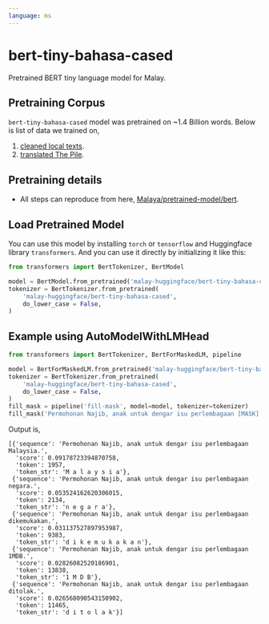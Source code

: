 ```yaml
---
language: ms
---
```


# bert-tiny-bahasa-cased

Pretrained BERT tiny language model for Malay.

## Pretraining Corpus

`bert-tiny-bahasa-cased` model was pretrained on ~1.4 Billion words. Below is list of data we trained on,

1. [cleaned local texts](https://github.com/huseinzol05/malay-dataset/tree/master/dumping/clean).
2. [translated The Pile](https://github.com/huseinzol05/malay-dataset/tree/master/corpus/pile).

## Pretraining details

- All steps can reproduce from here, [Malaya/pretrained-model/bert](https://github.com/huseinzol05/Malaya/tree/master/pretrained-model/bert).

## Load Pretrained Model

You can use this model by installing `torch` or `tensorflow` and Huggingface library `transformers`. And you can use it directly by initializing it like this:  

```python
from transformers import BertTokenizer, BertModel

model = BertModel.from_pretrained('malay-huggingface/bert-tiny-bahasa-cased')
tokenizer = BertTokenizer.from_pretrained(
    'malay-huggingface/bert-tiny-bahasa-cased',
    do_lower_case = False,
)
```

## Example using AutoModelWithLMHead

```python
from transformers import BertTokenizer, BertForMaskedLM, pipeline

model = BertForMaskedLM.from_pretrained('malay-huggingface/bert-tiny-bahasa-cased')
tokenizer = BertTokenizer.from_pretrained(
    'malay-huggingface/bert-tiny-bahasa-cased',
    do_lower_case = False,
)
fill_mask = pipeline('fill-mask', model=model, tokenizer=tokenizer)
fill_mask('Permohonan Najib, anak untuk dengar isu perlembagaan [MASK] .')
```

Output is,

```text
[{'sequence': 'Permohonan Najib, anak untuk dengar isu perlembagaan Malaysia.',
  'score': 0.09178723394870758,
  'token': 1957,
  'token_str': 'M a l a y s i a'},
 {'sequence': 'Permohonan Najib, anak untuk dengar isu perlembagaan negara.',
  'score': 0.053524162620306015,
  'token': 2134,
  'token_str': 'n e g a r a'},
 {'sequence': 'Permohonan Najib, anak untuk dengar isu perlembagaan dikemukakan.',
  'score': 0.031137527897953987,
  'token': 9383,
  'token_str': 'd i k e m u k a k a n'},
 {'sequence': 'Permohonan Najib, anak untuk dengar isu perlembagaan 1MDB.',
  'score': 0.02826082520186901,
  'token': 13838,
  'token_str': '1 M D B'},
 {'sequence': 'Permohonan Najib, anak untuk dengar isu perlembagaan ditolak.',
  'score': 0.026568090543150902,
  'token': 11465,
  'token_str': 'd i t o l a k'}]
```


